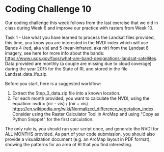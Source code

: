 # Coding Challenge 10

Our coding challenge this week follows from the last exercise that we did in class during Week 6 and improve our practice with rasters from Week 10.

Task 1 - Use what you have learned to process the Landsat files provided, this time, you know you are interested in the NVDI index which will use Bands 4 (red, aka vis) and 5 (near-infrared, aka nir) from the Landsat 8 imagery, see here for more info about the bands: https://www.usgs.gov/faqs/what-are-band-designations-landsat-satellites. Data provided are monthly (a couple are missing due to cloud coverage) during the year 2015 for the State of RI, and stored in the file Landsat_data_lfs.zip.

Before you start, here is a suggested workflow:

1) Extract the Step_3_data.zip file into a known location.
2) For each month provided, you want to calculate the NVDI, using the equation: nvdi = (nir - vis) / (nir + vis) https://en.wikipedia.org/wiki/Normalized_difference_vegetation_index. Consider using the Raster Calculator Tool in ArcMap and using "Copy as Python Snippet" for the first calculation.

The only rule is, you should run your script once, and generate the NVDI for ALL MONTHS provided. As part of your code submission, you should also provide a visualization document (e.g. an ArcMap layout in PDF format), showing the patterns for an area of RI that you find interesting.

